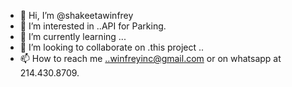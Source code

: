 - 👋 Hi, I’m @shakeetawinfrey
- 👀 I’m interested in ..API for Parking.
- 🌱 I’m currently learning ...
- 💞️ I’m looking to collaborate on .this project ..
- 📫 How to reach me ..winfreyinc@gmail.com or on whatsapp at 214.430.8709.

<!---
shakeetawinfrey/shakeetawinfrey is a ✨ special ✨ repository because its `README.md` (this file) appears on your GitHub profile.
You can click the Preview link to take a look at your changes.
--->
